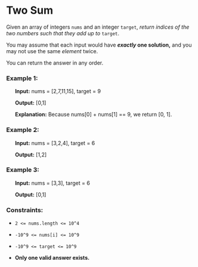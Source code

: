 # Two Sum
Given an array of integers `nums` and an integer `target`, _return indices of the two numbers such that they add up to_ `target`.

You may assume that each input would have **_exactly_ one solution,** and you may not use the same _element_ twice.

You can return the answer in any order.


### Example 1:

&nbsp;&nbsp;&nbsp;&nbsp;&nbsp;&nbsp;__Input:__ nums = [2,7,11,15], target = 9

&nbsp;&nbsp;&nbsp;&nbsp;&nbsp;&nbsp;__Output:__ [0,1]

&nbsp;&nbsp;&nbsp;&nbsp;&nbsp;&nbsp;__Explanation:__ Because nums[0] + nums[1] == 9, we return [0, 1].

### Example 2:

&nbsp;&nbsp;&nbsp;&nbsp;&nbsp;&nbsp;__Input:__ nums = [3,2,4], target = 6

&nbsp;&nbsp;&nbsp;&nbsp;&nbsp;&nbsp;__Output:__ [1,2]

### Example 3:

&nbsp;&nbsp;&nbsp;&nbsp;&nbsp;&nbsp;__Input:__ nums = [3,3], target = 6

&nbsp;&nbsp;&nbsp;&nbsp;&nbsp;&nbsp;__Output:__ [0,1]
 

### Constraints:

* `2 <= nums.length <= 10^4`

* `-10^9 <= nums[i] <= 10^9`

* `-10^9 <= target <= 10^9`

* __Only one valid answer exists.__